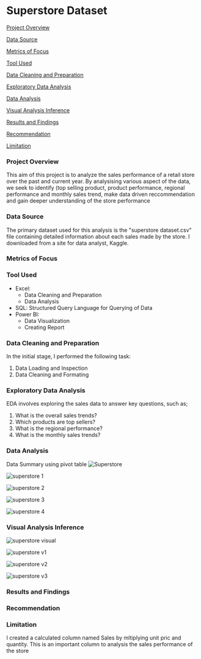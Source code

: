 # Superstore Dataset

[Project Overview](#project-overview)

[Data Source](#data-source)

[Metrics of Focus](#metrics-of-focus)

[Tool Used](#tool-used)

[Data Cleaning and Preparation](#data-cleaning-and-preparation)

[Exploratory Data Analysis](#exploratory-data-analysis)

[Data Analysis](#data-analysis)

[Visual Analysis Inference](#visual-analysis-inference)

[Results and Findings](#results-and-findings)

[Recommendation](#recommendation)

[Limitation](#limitation)


### Project Overview
This aim of this project is to analyze the  sales performance of a retail store over the past and current year. By analysising various aspect of the data, we seek to identify (top selling product, product performance, regional performance and monthly sales trend, make data driven reccommendation and gain deeper understanding of the store performance

### Data Source
The primary dataset used for this analysis is the "superstore dataset.csv" file containing detailed information about each sales made by the store. I downloaded from a site for data analyst, Kaggle.

### Metrics of Focus



### Tool Used
- Excel: 
  - Data Cleaning and Preparation
  - Data Analysis
- SQL: Structured Query Language for Querying of Data
- Power BI:
  - Data Visualization
  - Creating Report

### Data Cleaning and Preparation
In the initial stage, I performed the following task:
1. Data Loading and Inspection
2. Data Cleaning and Formating

### Exploratory Data Analysis
EDA involves exploring the sales data to answer key questions, such as;
  1. What is the overall sales trends?
  2. Which products are top sellers?
  3. What is the regional performance?
  4. What is the monthly sales trends?

### Data Analysis
Data Summary using pivot table
![Superstore](https://github.com/user-attachments/assets/1263b5b9-58a7-471a-aa0d-0115f4617104)

![superstore 1](https://github.com/user-attachments/assets/28f46bb3-26cf-454d-9930-022a889e77c9)

![superstore 2](https://github.com/user-attachments/assets/8d0f98de-ceaf-40c4-807d-0d4dfc362ebd)

![superstore 3](https://github.com/user-attachments/assets/540dfcfa-9fdb-4e21-ae41-7e14b4b16e16)

![superstore 4](https://github.com/user-attachments/assets/60b20b87-feed-4b21-a7f2-330d23ed8b23)

### Visual Analysis Inference 
![superstore visual](https://github.com/user-attachments/assets/fc62d873-0b39-4b5b-b7da-2e5d86a8a598)

![superstore v1](https://github.com/user-attachments/assets/60bd25e8-b4f3-4873-b31f-5903352cbdb1)

![superstore v2](https://github.com/user-attachments/assets/3d3c9239-259b-4f46-9e71-e37d09de7cb6)

![superstore v3](https://github.com/user-attachments/assets/7ac691e0-7707-4aff-a479-f5492b909f0b)




### Results and Findings

### Recommendation

### Limitation
I created a calculated column named Sales by mltiplying unit pric and quantity. This is an important column to analysis the sales performance of the store
